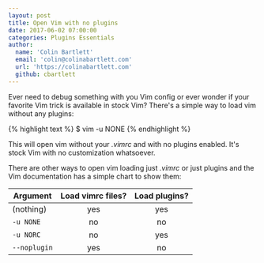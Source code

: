 ```yaml
---
layout: post
title: Open Vim with no plugins
date: 2017-06-02 07:00:00
categories: Plugins Essentials
author:
  name: 'Colin Bartlett'
  email: 'colin@colinabartlett.com'
  url: 'https://colinabartlett.com'
  github: cbartlett
---
```


Ever need to debug something with you Vim config or ever wonder if your favorite Vim trick is available in stock Vim? There's a simple way to load vim without any plugins:

{% highlight text %}
$ vim -u NONE
{% endhighlight %}

This will open vim without your _.vimrc_ and with no plugins enabled. It's stock Vim with no customization whatsoever.

There are other ways to open vim loading just _.vimrc_ or just plugins and the Vim documentation has a simple chart to show them:

|  Argument    | Load vimrc files? | Load plugins? |
|--------------|:----------------:|:------------:|
| (nothing)    |        yes       |      yes     |
| `-u NONE`    |         no       |       no     |
| `-u NORC`    |         no       |      yes     |
| `--noplugin` |        yes       |       no     |
